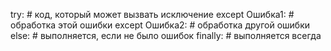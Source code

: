 try:
    # код, который может вызвать исключение
except Ошибка1:
    # обработка этой ошибки
except Ошибка2:
    # обработка другой ошибки
else:
    # выполняется, если не было ошибок
finally:
    # выполняется всегда